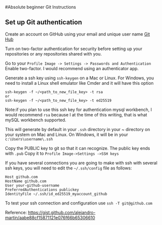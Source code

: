 #Absolute beginner Git Instructions

## Set up Git authentication

Create an account on GitHub using your email and unique user name [Git Hub](https://github.com)

Turn on two-factor authentication for security before setting up your repositories or any repositories
shared with you.

Go to your `Profile Image -> Settings -> Passwords and Authentication`
Enable two-factor.  I would recommend using an authenticator app.


Generate a ssh key using `ssh-keygen` on a Mac or Linux.  For Windows, you need to install a Linux shell emulator like Cmder and it will have this option
```
ssh-keygen -f ~/<path_to_new_file_key> -t rsa
or
ssh-keygen -f ~/<path_to_new_file_key> -t ed25519
```
Note:if you plan to use this ssh key for authentication mysql workbench, I would recommend
`rsa` because I at the time of this writing, that is what mySQL workbench supported.



This will generate by default in your `.ssh` directory in your ~ directory on your system on Mac and Linux. 
On Windows, it will be in your `c:\Users\username\.ssh`

Copy the PUBLIC key to git so that it can recognize.  The public key ends with `.pub` 
Copy it to `Profile Image->Settings ->SSH keys`

If you have several connections you are going to make with ssh with several ssh keys, you will need to edit the `~/.ssh/config` file as follows:

```
Host github.com
HostName github.com
User your-github-username
PreferredAuthentications publickey
IdentityFile ~/.ssh/id_ed25519_myaccount_github
```
To test your ssh connection and configuration
use
`ssh -T git@github.com`

Reference: https://gist.github.com/alejandro-martin/aabe88cf15871121e076f66b65306610

